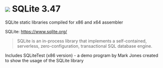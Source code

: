 # ![](../assets/SQLite.png) SQLite 3.47

SQLite static libraries compiled for x86 and x64 assembler 

SQLite: https://www.sqlite.org/

> SQLite is an in-process library that implements a self-contained, serverless, zero-configuration, transactional SQL database engine.

Includes SQLiteTest (x86 version) - a demo program by Mark Jones created to show the usage of the SQLite library
